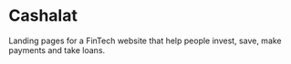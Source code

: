 # Cashalat
Landing pages for a FinTech website that help people invest, save, make payments and take loans.
